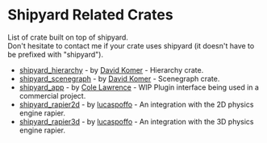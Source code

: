 # Shipyard Related Crates

List of crate built on top of shipyard.  
Don't hesitate to contact me if your crate uses shipyard (it doesn't have to be prefixed with "shipyard").

- [shipyard_hierarchy](https://crates.io/crates/shipyard_hierarchy) - by [David Komer](https://github.com/dakom) - Hierarchy crate.
- [shipyard_scenegraph](https://crates.io/crates/shipyard_scenegraph) - by [David Komer](https://github.com/dakom) - Scenegraph crate.
- [shipyard_app](https://github.com/storyscript/shipyard_app) - by [Cole Lawrence](https://github.com/colelawrence) - WIP Plugin interface being used in a commercial project.
- [shipyard_rapier2d](https://crates.io/crates/shipyard_rapier2d) - by [lucaspoffo](https://github.com/lucaspoffo) - An integration with the 2D physics engine rapier.
- [shipyard_rapier3d](https://crates.io/crates/shipyard_rapier3d) - by [lucaspoffo](https://github.com/lucaspoffo) - An integration with the 3D physics engine rapier.
